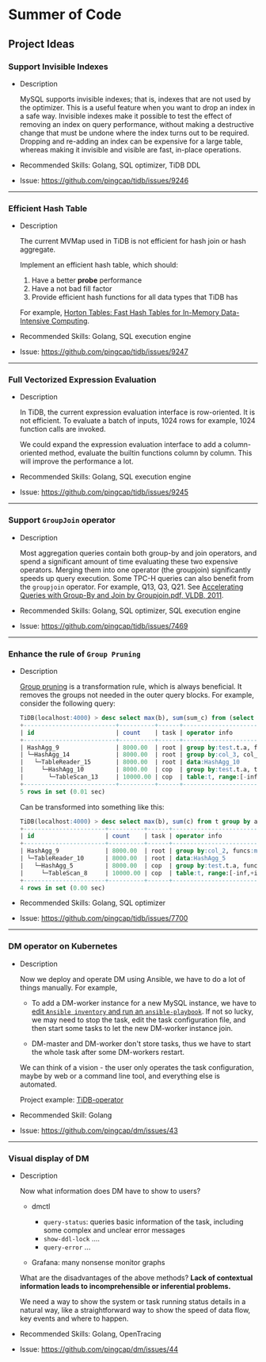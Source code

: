 Summer of Code
=====================

Project Ideas
-------------

### **Support Invisible Indexes**

-	Description

    MySQL supports invisible indexes; that is, indexes that are not used by the optimizer.
    This is a useful feature when you want to drop an index in a safe way. Invisible indexes make it possible to test the effect of removing an index on query performance, without making a destructive change that must be undone where the index turns out to be required. Dropping and re-adding an index can be expensive for a large table, whereas making it invisible and visible are fast, in-place operations.

-	Recommended Skills: Golang, SQL optimizer, TiDB DDL
-	Issue: https://github.com/pingcap/tidb/issues/9246

--- 
### **Efficient Hash Table**

-	Description

    The current MVMap used in TiDB is not efficient for hash join or hash aggregate.

    Implement an efficient hash table, which should:

    1. Have a better **probe** performance
    2. Have a not bad fill factor
    3. Provide efficient hash functions for all data types that TiDB has

    For example, [Horton Tables: Fast Hash Tables for In-Memory
    Data-Intensive Computing](https://www.usenix.org/system/files/conference/atc16/atc16_paper-breslow.pdf).

-	Recommended Skills: Golang, SQL execution engine
-	Issue: https://github.com/pingcap/tidb/issues/9247

--- 
### **Full Vectorized Expression Evaluation**

-	Description

    In TiDB, the current expression evaluation interface is row-oriented. It is not efficient. To evaluate a batch of inputs, 1024 rows for example, 1024 function calls are invoked.

    We could expand the expression evaluation interface to add a column-oriented method, evaluate the builtin functions column by column. This will improve the performance a lot.

-	Recommended Skills: Golang, SQL execution engine
-	Issue: https://github.com/pingcap/tidb/issues/9245

--- 
### **Support `GroupJoin` operator**

-	Description

    Most aggregation queries contain both group-by and join operators, and spend a significant amount of time evaluating these two expensive operators. Merging them into one operator (the groupjoin) significantly speeds up query execution. Some TPC-H queries can also benefit from the `groupjoin` operator. For example, Q13, Q3, Q21. See [Accelerating Queries with Group-By and Join by Groupjoin.pdf, VLDB, 2011](https://github.com/pingcap/tidb/files/2313020/2011.VLDB.Accelerating.Queries.with.Group-By.and.Join.by.Groupjoin.pdf).

-	Recommended Skills: Golang, SQL optimizer, SQL execution engine
-	Issue: https://github.com/pingcap/tidb/issues/7469

--- 
### **Enhance the rule of `Group Pruning`**

-	Description

    [Group pruning](https://blogs.oracle.com/optimizer/group-by-and-aggregation-elimination) is a transformation rule, which is always beneficial. It removes the groups not needed in the outer query blocks. For example, consider the following query:

    ```sql
    TiDB(localhost:4000) > desc select max(b), sum(sum_c) from (select a, b, sum(c) as sum_c from t group by a, b) tmp group by a;
    +--------------------------+----------+------+------------------------------------------------------------------------------------------+
    | id                       | count    | task | operator info                                                                            |
    +--------------------------+----------+------+------------------------------------------------------------------------------------------+
    | HashAgg_9                | 8000.00  | root | group by:test.t.a, funcs:max(test.t.b), sum(sum_c)                                       |
    | └─HashAgg_14             | 8000.00  | root | group by:col_3, col_4, funcs:sum(col_0), firstrow(col_1), firstrow(col_2)                |
    |   └─TableReader_15       | 8000.00  | root | data:HashAgg_10                                                                          |
    |     └─HashAgg_10         | 8000.00  | cop  | group by:test.t.a, test.t.b, funcs:sum(test.t.c), firstrow(test.t.a), firstrow(test.t.b) |
    |       └─TableScan_13     | 10000.00 | cop  | table:t, range:[-inf,+inf], keep order:false, stats:pseudo                               |
    +--------------------------+----------+------+------------------------------------------------------------------------------------------+
    5 rows in set (0.01 sec)
    ```

    Can be transformed into something like this:
    
    ```sql
    TiDB(localhost:4000) > desc select max(b), sum(c) from t group by a;
    +-----------------------+----------+------+------------------------------------------------------------+
    | id                    | count    | task | operator info                                              |
    +-----------------------+----------+------+------------------------------------------------------------+
    | HashAgg_9             | 8000.00  | root | group by:col_2, funcs:max(col_0), sum(col_1)               |
    | └─TableReader_10      | 8000.00  | root | data:HashAgg_5                                             |
    |   └─HashAgg_5         | 8000.00  | cop  | group by:test.t.a, funcs:max(test.t.b), sum(test.t.c)      |
    |     └─TableScan_8     | 10000.00 | cop  | table:t, range:[-inf,+inf], keep order:false, stats:pseudo |
    +-----------------------+----------+------+------------------------------------------------------------+
    4 rows in set (0.00 sec)
    ```

-	Recommended Skills: Golang, SQL optimizer
-	Issue: https://github.com/pingcap/tidb/issues/7700

---
### **DM operator on Kubernetes**

-	Description

    Now we deploy and operate DM using Ansible, we have to do a lot of things manually. For example,

    - To add a DM-worker instance for a new MySQL instance, we have to [edit `Ansible inventory` and run an `ansible-playbook`](https://github.com/pingcap/docs/blob/master/tools/dm/cluster-operations.md#add-a-dm-worker-instance). If not so lucky, we may need to stop the task, edit the task configuration file, and then start some tasks to let the new DM-worker instance join.

    - DM-master and DM-worker don't store tasks, thus we have to start the whole task after some DM-workers restart.

    We can think of a vision - the user only operates the task configuration, maybe by web or a command line tool, and everything else is automated.

    Project example: [TiDB-operator](https://github.com/pingcap/tidb-operator)

-	Recommended Skill: Golang
-	Issue: https://github.com/pingcap/dm/issues/43

---
### **Visual display of DM**

-	Description

    Now what information does DM have to show to users?

    * dmctl

      * `query-status`: queries basic information of the task, including some complex and unclear error messages
      * `show-ddl-lock` ....
      * `query-error` ...
      
    * Grafana: many nonsense monitor graphs

    What are the disadvantages of the above methods? **Lack of contextual information leads to incomprehensible or inferential problems.**

    We need a way to show the system or task running status details in a natural way, like a straightforward way to show the speed of data flow, key events and where to happen.

-	Recommended Skills: Golang, OpenTracing
-	Issue: https://github.com/pingcap/dm/issues/44

